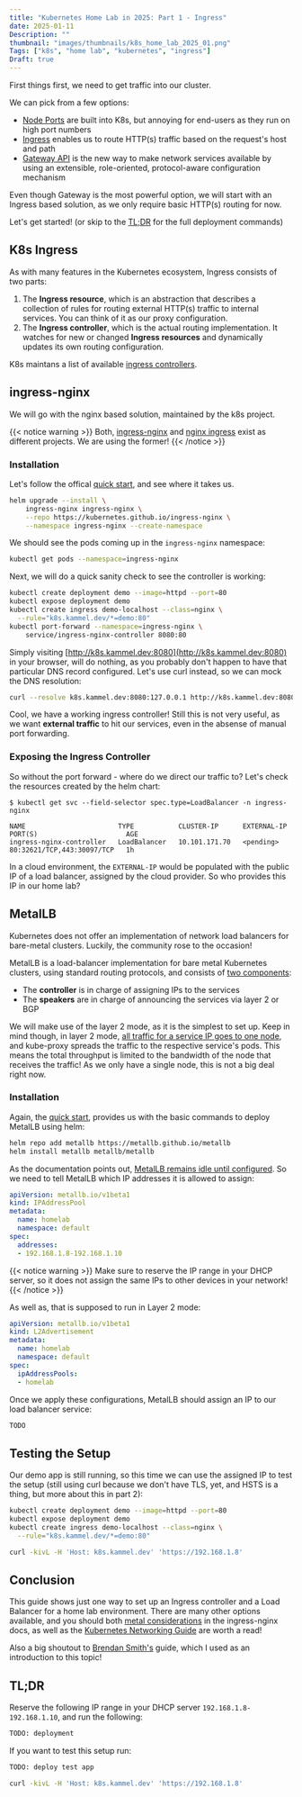 ```yaml
---
title: "Kubernetes Home Lab in 2025: Part 1 - Ingress"
date: 2025-01-11
Description: ""
thumbnail: "images/thumbnails/k8s_home_lab_2025_01.png"
Tags: ["k8s", "home lab", "kubernetes", "ingress"]
Draft: true
---
```


First things first, we need to get traffic into our cluster.

We can pick from a few options:
+ [Node Ports](https://kubernetes.io/docs/concepts/services-networking/service/#type-nodeport)
    are built into K8s, but annoying for end-users as they run on high port numbers
+ [Ingress](https://kubernetes.io/docs/concepts/services-networking/ingress/)
    enables us to route HTTP(s) traffic based on the request's host and path
+ [Gateway API](https://kubernetes.io/docs/concepts/services-networking/gateway/)
    is the new way to make network services available by using an extensible,
    role-oriented, protocol-aware configuration mechanism

Even though Gateway is the most powerful option, we will start with an Ingress
based solution, as we only require basic HTTP(s) routing for now.

Let's get started! (or skip to the [TL;DR](#tldr) for the full deployment commands)

## K8s Ingress

As with many features in the Kubernetes ecosystem, Ingress consists of two parts:

1. The **Ingress resource**, which is an abstraction that describes a collection
    of rules for routing external HTTP(s) traffic to internal services. You can
    think of it as our proxy configuration.
1. The **Ingress controller**, which is the actual routing implementation. It watches
    for new or changed **Ingress resources** and dynamically updates its own
    routing configuration.

K8s maintans a list of available
[ingress controllers](https://kubernetes.io/docs/concepts/services-networking/ingress-controllers).

## ingress-nginx

We will go with the nginx based solution, maintained by the k8s project.

{{< notice warning >}}
Both, [ingress-nginx](https://kubernetes.github.io/ingress-nginx/) and [nginx ingress](https://docs.nginx.com/nginx-ingress-controller/) exist as different projects. We are using the former!
{{< /notice >}}

### Installation

Let's follow the offical [quick start](https://kubernetes.github.io/ingress-nginx/deploy/#quick-start),
and see where it takes us.

```bash
helm upgrade --install \
    ingress-nginx ingress-nginx \
    --repo https://kubernetes.github.io/ingress-nginx \
    --namespace ingress-nginx --create-namespace
```

We should see the pods coming up in the `ingress-nginx` namespace:

```bash
kubectl get pods --namespace=ingress-nginx
```

Next, we will do a quick sanity check to see the controller is working:

```bash
kubectl create deployment demo --image=httpd --port=80
kubectl expose deployment demo
kubectl create ingress demo-localhost --class=nginx \
  --rule="k8s.kammel.dev/*=demo:80"
kubectl port-forward --namespace=ingress-nginx \
    service/ingress-nginx-controller 8080:80
```

Simply visiting [http://k8s.kammel.dev:8080](http://k8s.kammel.dev:8080)
in your browser, will do nothing, as you probably don't happen to have that
particular DNS record configured. Let's use curl instead, so we can mock the
DNS resolution:

```bash
curl --resolve k8s.kammel.dev:8080:127.0.0.1 http://k8s.kammel.dev:8080
```

Cool, we have a working ingress controller! Still this is not very useful, as
we want **external traffic** to hit our services, even in the absense of manual
port forwarding.

### Exposing the Ingress Controller

So without the port forward - where do we direct our traffic to? Let's check
the resources created by the helm chart:

```console
$ kubectl get svc --field-selector spec.type=LoadBalancer -n ingress-nginx

NAME                       TYPE           CLUSTER-IP      EXTERNAL-IP   PORT(S)                      AGE
ingress-nginx-controller   LoadBalancer   10.101.171.70   <pending>     80:32621/TCP,443:30097/TCP   1h
```

In a cloud environment, the `EXTERNAL-IP` would be populated with the public IP of
a load balancer, assigned by the cloud provider. So who provides this IP in our
home lab?

## MetalLB

Kubernetes does not offer an implementation of network load balancers for
bare-metal clusters. Luckily, the community rose to the occasion!

MetalLB is a load-balancer implementation for bare metal Kubernetes clusters,
using standard routing protocols, and consists of
[two components](https://metallb.universe.tf/troubleshooting/#components-responsibility):

+ The **controller** is in charge of assigning IPs to the services
+ The **speakers** are in charge of announcing the services via layer 2 or BGP

We will make use of the layer 2 mode, as it is the simplest to set up.
Keep in mind though, in layer 2 mode,
[all traffic for a service IP goes to one node](https://metallb.universe.tf/concepts/layer2/#load-balancing-behavior),
and kube-proxy spreads the traffic to the respective
service's pods. This means the total throughput is limited to the bandwidth of
the node that receives the traffic! As we only have a single node, this is not
a big deal right now.

### Installation

Again, the [quick start](https://metallb.universe.tf/installation/#installation-with-helm),
provides us with the basic commands to deploy MetalLB using helm:

```bash
helm repo add metallb https://metallb.github.io/metallb
helm install metallb metallb/metallb
```

As the documentation points out,
[MetalLB remains idle until configured](https://metallb.universe.tf/configuration/).
So we need to tell MetalLB which IP addresses it is allowed to assign:

```yaml
apiVersion: metallb.io/v1beta1
kind: IPAddressPool
metadata:
  name: homelab
  namespace: default
spec:
  addresses:
  - 192.168.1.8-192.168.1.10
```

{{< notice warning >}}
Make sure to reserve the IP range in your DHCP server, so it does not assign
the same IPs to other devices in your network!
{{< /notice >}}

As well as, that is supposed to run in Layer 2 mode:

```yaml
apiVersion: metallb.io/v1beta1
kind: L2Advertisement
metadata:
  name: homelab
  namespace: default
spec:
  ipAddressPools:
  - homelab
```

Once we apply these configurations, MetalLB should assign an IP to our
load balancer service:

```bash
TODO
```
## Testing the Setup

Our demo app is still running, so this time we can use the assigned IP to test
the setup (still using curl because we don't have TLS, yet, and HSTS is a thing,
but more about this in part 2):

```bash
kubectl create deployment demo --image=httpd --port=80
kubectl expose deployment demo
kubectl create ingress demo-localhost --class=nginx \
  --rule="k8s.kammel.dev/*=demo:80"

curl -kivL -H 'Host: k8s.kammel.dev' 'https://192.168.1.8'
```

## Conclusion

This guide shows just one way to set up an Ingress controller and a Load Balancer
for a home lab environment. There are many other options available, and you should
both
[metal considerations](https://kubernetes.github.io/ingress-nginx/deploy/baremetal/#using-a-self-provisioned-edge)
in the ingress-nginx docs, as well as the
[Kubernetes Networking Guide](https://www.tkng.io) are worth a read!

Also a big shoutout to
[Brendan Smith's](https://www.bsmithio.com/post/baremetal-k8s/) guide, which
I used as an introduction to this topic!

## TL;DR

Reserve the following IP range in your DHCP server `192.168.1.8-192.168.1.10`,
and run the following:

```bash
TODO: deployment
```

If you want to test this setup run:

```bash
TODO: deploy test app

curl -kivL -H 'Host: k8s.kammel.dev' 'https://192.168.1.8'
```
